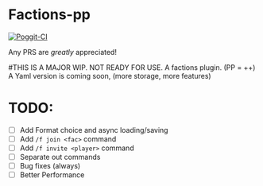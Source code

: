 # Factions-pp

[![Poggit-CI](https://poggit.pmmp.io/ci.badge/dihydrogen-monoxide/Factions-pp/Factions-pp)](https://poggit.pmmp.io/ci/dihydrogen-monoxide/Factions-pp/Factions-pp)

Any PRS are *greatly* appreciated!

#THIS IS A MAJOR WIP. NOT READY FOR USE.
A factions plugin. (PP = ++)
A Yaml version is coming soon, (more storage, more features)

# TODO:

- [ ] Add Format choice and async loading/saving
- [ ] Add `/f join <fac>` command
- [ ] Add `/f invite <player>` command
- [ ] Separate out commands
- [ ] Bug fixes (always)
- [ ] Better Performance
